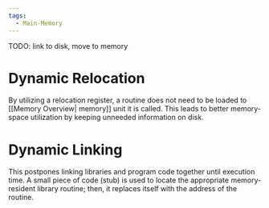 ```yaml
---
tags:
  - Main-Memory
---
```

TODO: link to disk, move to memory 
# Dynamic Relocation
By utilizing a relocation register, a routine does not need to be loaded to [[Memory Overview| memory]] unit it is called. This leads to better memory-space utilization by keeping unneeded information on disk.
# Dynamic Linking
This postpones linking libraries and program code together until execution time. A small piece of code (stub) is used to locate the appropriate memory-resident library routine; then, it replaces itself with the address of the routine.